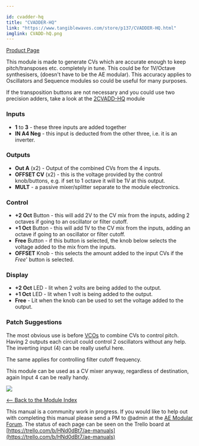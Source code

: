 ```yaml
---

id: cvadder-hq
title: "CVADDER-HQ"
link: "https://www.tangiblewaves.com/store/p137/CVADDER-HQ.html"
imglink: CVADD-hQ.png
---
```



[Product Page](https://www.tangiblewaves.com/store/p137/CVADDER-HQ.html)

This module is made to generate CVs which are accurate enough to keep pitch/transposes etc. completely in tune. This could be for 1V/Octave synthesisers, (doesn't have to be the AE modular). This accuracy applies to Oscillators and Sequence modules so could be useful for many purposes.

If the transposition buttons are not necessary and you could use two precision adders, take a look at the [2CVADD-HQ](https://wiki.aemodular.com/pmwiki.php/AeManual/2CVADD-HQ) module

### Inputs

*   **1** to **3** - these three inputs are added together
*   **IN A4 Neg** - this input is deducted from the other three, i.e. it is an inverter.

### Outputs

*   **Out A** (x2) - Output of the combined CVs from the 4 inputs.
*   **OFFSET CV** (x2) - this is the voltage provided by the control knob/buttons, e.g. if set to 1 octave it will be 1V at this output.
*   **MULT** - a passive mixer/splitter separate to the module electronics.

### Control

*   **+2 Oct** Button - this will add 2V to the CV mix from the inputs, adding 2 octaves if going to an oscillator or filter cutoff.
*   **+1 Oct** Button - this will add 1V to the CV mix from the inputs, adding an octave if going to an oscillator or filter cutoff.
*   **Free** Button - if this button is selected, the knob below selects the voltage added to the mix from the inputs.
*   **OFFSET** Knob - this selects the amount added to the input CVs if the _Free_' button is selected.

### Display

*   **+2 Oct** LED - lit when 2 volts are being added to the output.
*   **+1 Oct** LED - lit when 1 volt is being added to the output.
*   **Free** - Lit when the knob can be used to set the voltage added to the output.

### Patch Suggestions

The most obvious use is before [VCOs](https://wiki.aemodular.com/pmwiki.php/AeManual/2OSCD) to combine CVs to control pitch. Having 2 outputs each circuit could control 2 oscillators without any help. The inverting input (4) can be really useful here.

The same applies for controlling filter cutoff frequency.

This module can be used as a CV mixer anyway, regardless of destination, again Input 4 can be really handy.

[![](/images/th00---CVADD-hQ.png.jpg)](https://wiki.aemodular.com/uploads/AeManual/CVADDER-HQ/CVADD-hQ.png "CVADD-hQ")

[<-- Back to the Module Index](https://wiki.aemodular.com/pmwiki.php/AeManual/Modules)

This manual is a community work in progress. If you would like to help out with completing this manual please send a PM to @admin at the [AE Modular Forum](http://forum.aemodular.com). The status of each page can be seen on the Trello board at [https://trello.com/b/HNd0dBt7/ae-manuals](https://trello.com/b/HNd0dBt7/ae-manuals)